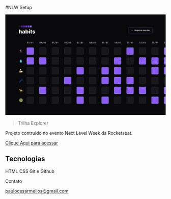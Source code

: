 #NLW Setup

![previw](./.github/Home.jpg)


> Trilha Explorer

Projeto contruido no evento Next Level Week da Rocketseat.

[Clique Aqui para acessar](https://paulomellos.github.io/NLW/)

## Tecnologias
HTML
CSS
Git e Github

Contato

paulocesarmellos@gmail.com
